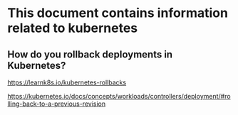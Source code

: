# This document contains information related to kubernetes 

How do you rollback deployments in Kubernetes?
--

https://learnk8s.io/kubernetes-rollbacks

https://kubernetes.io/docs/concepts/workloads/controllers/deployment/#rolling-back-to-a-previous-revision


